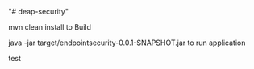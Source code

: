 "# deap-security" 

mvn clean install to Build

java -jar target/endpointsecurity-0.0.1-SNAPSHOT.jar to run application

test
